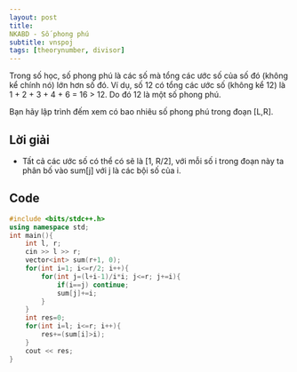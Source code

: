 ```yaml
---
layout: post
title: 
NKABD - Số phong phú
subtitle: vnspoj
tags: [theorynumber, divisor]
---
```

Trong số học, số phong phú là các số mà tổng các ước số của số đó (không kể chính nó) lớn hơn số đó. Ví dụ, số 12 có tổng các ước số (không kể 12) là 1 + 2 + 3 + 4 + 6 = 16 > 12. Do đó 12 là một số phong phú.

Bạn hãy lập trình đếm xem có bao nhiêu số phong phú trong đoạn [L,R].

## Lời giải
- Tất cả các ước số có thể có sẽ là [1, R/2], với mỗi số i trong đoạn này ta phân bố vào sum[j] với j là các bội số của i.

## Code
```cpp
#include <bits/stdc++.h>
using namespace std;
int main(){
	int l, r;
	cin >> l >> r;
	vector<int> sum(r+1, 0);
	for(int i=1; i<=r/2; i++){
		for(int j=(l+i-1)/i*i; j<=r; j+=i){
			if(i==j) continue;
			sum[j]+=i;
		}
	}
	int res=0;
	for(int i=l; i<=r; i++){
		res+=(sum[i]>i);
	}
	cout << res;
}
```
